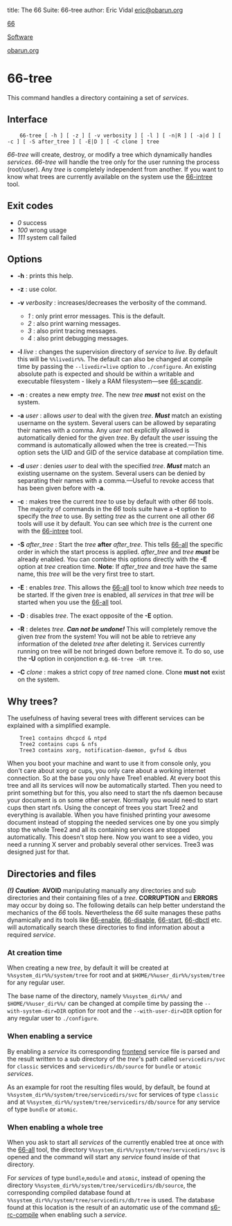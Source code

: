 title: The 66 Suite: 66-tree
author: Eric Vidal <eric@obarun.org>

[66](index.html)

[Software](https://web.obarun.org/software)

[obarun.org](https://web.obarun.org)

# 66-tree

This command handles a directory containing a set of *services*.

## Interface

```
    66-tree [ -h ] [ -z ] [ -v verbosity ] [ -l ] [ -n|R ] [ -a|d ] [ -c ] [ -S after_tree ] [ -E|D ] [ -C clone ] tree
```

*66-tree* will create, destroy, or modify a tree which dynamically handles *services*. *66-tree* will handle the tree only for the user running the process (root/user). Any *tree* is completely independent from another. If you want to know what trees are currently available on the system use the [66-intree](66-intree.html) tool.

## Exit codes

- *0* success
- *100* wrong usage
- *111* system call failed

## Options

- **-h** : prints this help.

- **-z** : use color.

- **-v** *verbosity* : increases/decreases the verbosity of the command.
    * *1* : only print error messages. This is the default.
    * *2* : also print warning messages.
    * *3* : also print tracing messages.
    * *4* : also print debugging messages.

- **-l** *live* : changes the supervision directory of *service* to *live*. By default this will be `%%livedir%%`. The default can also be changed at compile time by passing the `--livedir=live` option to `./configure`. An existing absolute path is expected and should be within a writable and executable filesystem - likely a RAM filesystem—see [66-scandir](66-scandir.html).

- **-n** : creates a new empty *tree*. The new *tree* ***must*** not exist on the system.

- **-a** *user* : allows *user* to deal with the given *tree*. ***Must*** match an existing username on the system. Several users can be allowed by separating their names with a comma. Any *user* not explicitly allowed is automatically denied for the given *tree*. By default the *user* issuing the command is automatically allowed when the tree is created.—This option sets the UID and GID of the service database at compilation time.

- **-d** *user* : denies *user* to deal with the specified *tree*. ***Must*** match an existing username on the system. Several users can be denied by separating their names with a comma.—Useful to revoke access that has been given before with **-a**.

- **-c** : makes tree the current *tree* to use by default with other *66* tools. The majority of commands in the *66* tools suite have a **-t** option to specify the *tree* to use. By setting *tree* as the current one all other *66* tools will use it by default. You can see which *tree* is the current one with the [66-intree](66-intree.html) tool.

- **-S** *after_tree* : Start the *tree* **after** *after_tree*. This tells [66-all](66-all.html) the specific order in which the start process is applied. *after_tree* and *tree* ***must*** be already enabled. You can combine this options directly with the **-E** option at *tree* creation time. **Note**: If *after_tree* and *tree* have the same name, this *tree* will be the very first tree to start.

- **-E** : enables *tree*. This allows the [66-all](66-all.html) tool to know which *tree* needs to be started. If the given *tree* is enabled, all *services* in that *tree* will be started when you use the [66-all](66-all.html) tool.

- **-D** : disables *tree*. The exact opposite of the **-E** option.

- **-R** : deletes *tree*. ***Can not be undone!*** This will completely remove the given *tree* from the system! You will not be able to retrieve any information of the deleted *tree* after deleting it. Services currently running on tree will be not bringed down before remove it. To do so, use the **-U** option in conjonction e.g. `66-tree -UR tree`.

- **-C** *clone* : makes a strict copy of *tree* named clone. Clone **must not** exist on the system.

## Why trees?

The usefulness of having several trees with different services can be explained with a simplified example.

```
    Tree1 contains dhcpcd & ntpd
    Tree2 contains cups & nfs
    Tree3 contains xorg, notification-daemon, gvfsd & dbus
```

When you boot your machine and want to use it from console only, you don't care about xorg or cups, you only care about a working internet connection. So at the base you only have Tree1 enabled. At every boot this tree and all its services will now be automatically started. Then you need to print something but for this, you also need to start the nfs daemon because your document is on some other server. Normally you would need to start cups then start nfs. Using the concept of trees you start Tree2 and everything is available. When you have finished printing your awesome document instead of stopping the needed services one by one you simply stop the whole Tree2 and all its containing services are stopped automatically. This doesn't stop here. Now you want to see a video, you need a running X server and probably several other services. Tree3 was designed just for that.

## Directories and files

***(!) Caution***: **AVOID** manipulating manually any directories and sub directories and their containing files of a *tree*. **CORRUPTION** and **ERRORS** may occur by doing so. The following details can help better understand the mechanics of the *66* tools. Nevertheless the *66* suite manages these paths dynamically and its tools like [66-enable](66-enable.html), [66-disable](66-disable.html), [66-start](66-start.html), [66-dbctl](66-dbctl.html) etc. will automatically search these directories to find information about a required *service*.

### At creation time

When creating a new *tree*, by default it will be created at `%%system_dir%%/system/tree` for root and at `$HOME/%%user_dir%%/system/tree` for any regular user.

The base name of the directory, namely `%%system_dir%%/` and `$HOME/%%user_dir%%/` can be changed at compile time by passing the `--with-system-dir=DIR` option for root and the `--with-user-dir=DIR` option for any regular user to `./configure`.

### When enabling a service

By enabling a *service* its corresponding [frontend](frontend.html) service file is parsed and the result written to a sub directory of the *tree*'s path called `servicedirs/svc` for `classic` services and `servicedirs/db/source` for `bundle` or `atomic` *services*.

As an example for root the resulting files would, by default, be found at `%%system_dir%%/system/tree/servicedirs/svc` for services of type `classic` and at `%%system_dir%%/system/tree/servicedirs/db/source` for any service of type `bundle` or `atomic`.

### When enabling a whole tree

When you ask to start all *services* of the currently enabled tree at once with the [66-all](66-all.html) tool, the directory `%%system_dir%%/system/tree/servicedirs/svc` is opened and the command will start any *service* found inside of that directory.

For *services* of type `bundle`,`module` and `atomic`, instead of opening the directory `%%system_dir%%/system/tree/servicedirs/db/source`, the corresponding compiled database found at `%%system_dir%%/system/tree/servicedirs/db/tree` is used. The database found at this location is the result of an automatic use of the command [s6-rc-compile](https://skarnet.org/software/s6-rc/s6-rc-compile.html) when enabling such a *service*.

